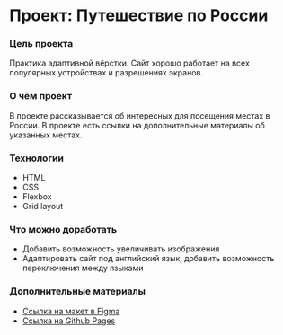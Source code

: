 # Проект: Путешествие по России

### Цель проекта

Практика адаптивной вёрстки. Сайт хорошо работает на всех популярных устройствах и разрешениях экранов.

### О чём проект

В проекте рассказывается об интересных для посещения местах в России. В проекте есть ссылки на дополнительные 
материалы об указанных местах.

### Технологии
* HTML
* CSS
* Flexbox
* Grid layout

### Что можно доработать
* Добавить возможность увеличивать изображения
* Адаптировать сайт под английский язык, добавить возможность переключения между языками

### Дополнительные материалы

* [Ссылка на макет в Figma](https://www.figma.com/file/5S2WSbEFL6awjVWJ0NWL8Q/Sprint-3_-Russia-_-desktop-mobile?node-id=28503%3A0)
* [Ссылка на Github Pages](https://sollert.github.io/russian-travel/)